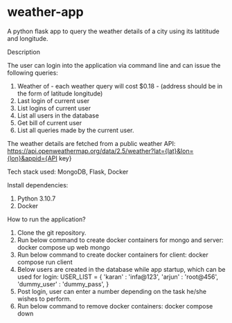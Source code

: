 # weather-app
A python flask app to query the weather details of a city using its latititude and longitude.

Description

The user can login into the application via command line and can issue the following queries:
  1. Weather of <location> - each weather query will cost $0.18 - (address should be in the form of latitude longitude)
  2. Last login of current user
  3. List logins of current user 
  4. List all users in the database
  5. Get bill of current user
  6. List all queries made by the current user.

The weather details are fetched from a public weather API: 
  https://api.openweathermap.org/data/2.5/weather?lat={lat}&lon={lon}&appid={API key}

Tech stack used: MongoDB, Flask, Docker

Install dependencies:
  1. Python 3.10.7
  2. Docker
  
How to run the application?
  1. Clone the git repository.
  2. Run below command to create docker containers for mongo and server:
     docker compose up web mongo
  3. Run below command to create docker containers for client:
     docker compose run client
  4. Below users are created in the database while app startup, which can be used for login:
     USER_LIST = {
        'karan' : 'infa@123',
        'arjun' : 'root@456',
        'dummy_user' : 'dummy_pass',
      }
  5. Post login, user can enter a number depending on the task he/she wishes to perform.
  6. Run below command to remove docker containers:
      docker compose down
      

  
  
